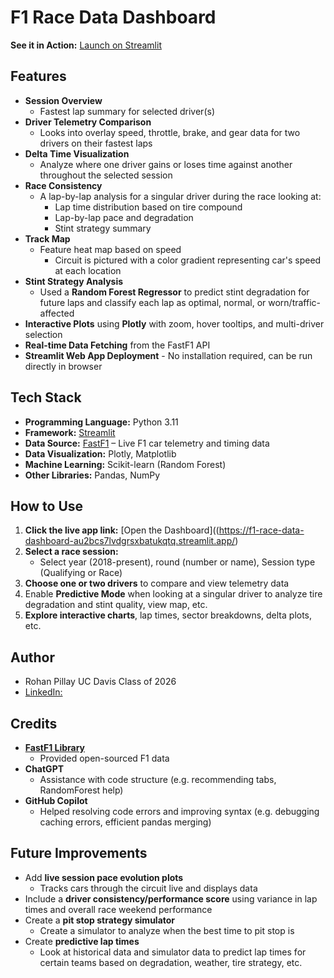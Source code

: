 # F1 Race Data Dashboard
**See it in Action:** [Launch on Streamlit](https://f1-race-data-dashboard-au2bcs7lvdgrsxbatukqtq.streamlit.app/)

## Features
- **Session Overview**
  - Fastest lap summary for selected driver(s)
- **Driver Telemetry Comparison**
  - Looks into overlay speed, throttle, brake, and gear data for two drivers on their fastest laps
- **Delta Time Visualization**
  - Analyze where one driver gains or loses time against another throughout the selected session
- **Race Consistency**
  - A lap-by-lap analysis for a singular driver during the race looking at:
    - Lap time distribution based on tire compound
    - Lap-by-lap pace and degradation
    - Stint strategy summary
- **Track Map**
  - Feature heat map based on speed
    - Circuit is pictured with a color gradient representing car's speed at each location
- **Stint Strategy Analysis**
  - Used a **Random Forest Regressor** to predict stint degradation for future laps and classify each lap as optimal, normal, or worn/traffic-affected
- **Interactive Plots** using **Plotly** with zoom, hover tooltips, and multi-driver selection
- **Real-time Data Fetching** from the FastF1 API
- **Streamlit Web App Deployment** - No installation required, can be run directly in browser

## Tech Stack
- **Programming Language:** Python 3.11
- **Framework:** [Streamlit](https://streamlit.io/)  
- **Data Source:** [FastF1](https://theoehrly.github.io/Fast-F1/) – Live F1 car telemetry and timing data
- **Data Visualization:** Plotly, Matplotlib  
- **Machine Learning:** Scikit-learn (Random Forest)  
- **Other Libraries:** Pandas, NumPy

## How to Use
1. **Click the live app link:**
   [Open the Dashboard]((https://f1-race-data-dashboard-au2bcs7lvdgrsxbatukqtq.streamlit.app/)
2. **Select a race session:**
   - Select year (2018-present), round (number or name), Session type (Qualifying or Race)
3. **Choose one or two drivers** to compare and view telemetry data
4. Enable **Predictive Mode** when looking at a singular driver to analyze tire degradation and stint quality, view map, etc.
5. **Explore interactive charts**, lap times, sector breakdowns, delta plots, etc.

## Author
- Rohan Pillay UC Davis Class of 2026
- [LinkedIn:](https://www.linkedin.com/in/rohan-pillay-098902323/)

## Credits
- **[FastF1 Library](https://github.com/theOehrly/Fast-F1)**
  - Provided open-sourced F1 data
- **ChatGPT**
  - Assistance with code structure (e.g. recommending tabs, RandomForest help)
- **GitHub Copilot**
  - Helped resolving code errors and improving syntax (e.g. debugging caching errors, efficient pandas merging)

## Future Improvements
- Add **live session pace evolution plots**
  - Tracks cars through the circuit live and displays data
- Include a **driver consistency/performance score** using variance in lap times and overall race weekend performance
- Create a **pit stop strategy simulator**
  - Create a simulator to analyze when the best time to pit stop is
- Create **predictive lap times**
  - Look at historical data and simulator data to predict lap times for certain teams based on degradation, weather, tire strategy, etc.
